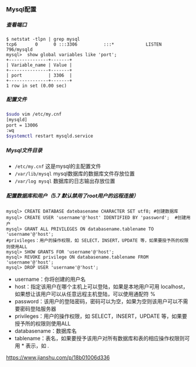 ### Mysql配置



##### 查看端口

```mysql
$ netstat -tlpn | grep mysql
tcp6       0      0 :::3306          :::*            LISTEN      796/mysqld  
mysql>  show global variables like 'port';
+---------------+-------+
| Variable_name | Value |
+---------------+-------+
| port          | 3306  |
+---------------+-------+
1 row in set (0.00 sec)
```



##### 配置文件

```bash
$sudo vim /etc/my.cnf
[mysqld]
port = 13006
:wq
$systemctl restart mysqld.service

```

##### Mysql文件目录

- `/etc/my.cnf` 这是mysql的主配置文件
- `/var/lib/mysql` mysql数据库的数据库文件存放位置
- `/var/log mysql` 数据库的日志输出存放位置



##### 配置数据库和用户（5.7 默认禁用了root用户的远程连接）

```mysql
mysql> CREATE DATABASE datebasename CHARACTER SET utf8; #创建数据库
mysql> CREATE USER 'username'@'host' IDENTIFIED BY 'password';  #创建用户
mysql> GRANT ALL PRIVILEGES ON databasename.tablename TO 'username'@'host';
#privileges：用户的操作权限，如 SELECT，INSERT，UPDATE 等，如果要授予所的权限则使用ALL
mysql> SHOW GRANTS FOR 'username'@'host';
mysql> REVOKE privilege ON databasename.tablename FROM 'username'@'host';
mysql> DROP USER 'username'@'host';

```



- username：你将创建的用户名
- host：指定该用户在哪个主机上可以登陆，如果是本地用户可用 localhost，如果想让该用户可以从任意远程主机登陆，可以使用通配符 %
- password：该用户的登陆密码，密码可以为空，如果为空则该用户可以不需要密码登陆服务器
- privileges：用户的操作权限，如 SELECT，INSERT，UPDATE 等，如果要授予所的权限则使用ALL
- databasename：数据库名
- tablename：表名，如果要授予该用户对所有数据库和表的相应操作权限则可用 * 表示，如 *.*



https://www.jianshu.com/p/18b01006d336

